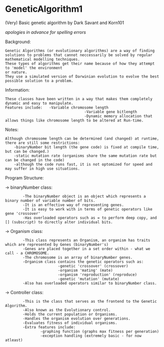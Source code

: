 GeneticAlgorithm1
=================

(Very) Basic genetic algorithm
by Dark Savant and Korn101

*apologies in advance for spelling errors*

Background:

	Genetic Algorithms (or evolutionary algorithms) are a way of finding solutions to problems that cannot neccessarily be solved by regular mathematical modelling techniques. 
	These types of algorithms get their name because of how they attempt to 'model' the environment 
	or nature. 
	They use a simulated version of Darwinian evolution to evolve the best possible solution to a problem.
	
Information:

	These classes have been written in a way that makes them completely dynamic and easy to manipulate.
	Features include:	-Variable chromosome length
										-Variable gene bitlength
										-Dynamic memory allocation that allows things like chromosome length to be altered at Run-time.
	
Notes:

	Although chromosome length can be determined (and changed) at runtime, there are still some restrictions:
		-binaryNumber bit length (the gene code) is fixed at compile time, but can be changed.)
		-static mutation rate (organisms share the same mutation rate but can be changed in the code)
		-although the code runs fast, it is not optomized for speed and may suffer in high use situations.
	
Program Structure:

-> binaryNumber class:
			
			-The binaryNumber object is an object which represents a binary number of variable number of bits. 
			-It is an effective way of representing genes.
			-It is easy to work with in terms of genetic operators like gene 'crossover'
			-Has overloaded operators such as = to perform deep copy, and [] (subscript) to directly alter individual bits.
	
-> Organism class:

			-This class represents an Organism, an organism has traits which are represented by Genes (binaryNumber's)
			-Genes are placed together in a set order within - what we call - a CHROMOSOME.
			-The chromosome is an array of binaryNumber genes.
			-Organism class contains the genetic operators such as:
							-genetic 'crossover' (crossover)
							-organism 'mating' (mate)
							-organism 'reproduction' (reproduce)
							-genetic 'mutation' (mutate)
			-Also has overloaded operators similar to binaryNumber class.

-> Controller class:

			-This is the class that serves as the frontend to the Genetic Algorithm.
			-Also known as the Evolutionary control.
			-Holds the current population or Organisms.
			-Handles the organism evolution over generations.
			-Evaluates fitness of individual organisms.
			-Extra features include:
					-graphing function (graphs max fitness per generation)
					-exception handling (extremely basic - for now atleast)
					
